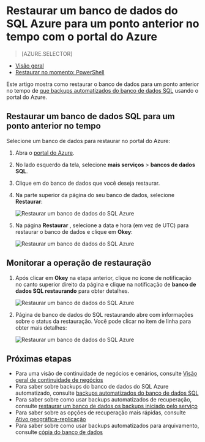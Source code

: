 <properties
    pageTitle="Restaurar um banco de dados do SQL Azure para um ponto anterior no tempo (portal Azure) | Microsoft Azure"
    description="Restaure um banco de dados do SQL Azure para um ponto anterior no tempo."
    services="sql-database"
    documentationCenter=""
    authors="stevestein"
    manager="jhubbard"
    editor=""/>

<tags
    ms.service="sql-database"
    ms.devlang="NA"
    ms.date="10/18/2016"
    ms.author="sstein"
    ms.workload="NA"
    ms.topic="article"
    ms.tgt_pltfrm="NA"/>


# <a name="restore-an-azure-sql-database-to-a-previous-point-in-time-with-the-azure-portal"></a>Restaurar um banco de dados do SQL Azure para um ponto anterior no tempo com o portal do Azure


> [AZURE.SELECTOR]
- [Visão geral](sql-database-recovery-using-backups.md)
- [Restaurar no momento: PowerShell](sql-database-point-in-time-restore-powershell.md)

Este artigo mostra como restaurar o banco de dados para um ponto anterior no tempo de [que backups automatizados do banco de dados SQL](sql-database-automated-backups.md) usando o portal do Azure.

## <a name="restore-a-sql-database-to-a-previous-point-in-time"></a>Restaurar um banco de dados SQL para um ponto anterior no tempo

Selecione um banco de dados para restaurar no portal do Azure:

1.  Abra o [portal do Azure](https://portal.azure.com).
2.  No lado esquerdo da tela, selecione **mais serviços** > **bancos de dados SQL**.
3.  Clique em do banco de dados que você deseja restaurar.
4.  Na parte superior da página do seu banco de dados, selecione **Restaurar**:

    ![Restaurar um banco de dados do SQL Azure](./media/sql-database-point-in-time-restore-portal/restore.png)

5.  Na página **Restaurar** , selecione a data e hora (em vez de UTC) para restaurar o banco de dados e clique em **Okey**:

    ![Restaurar um banco de dados do SQL Azure](./media/sql-database-point-in-time-restore-portal/restore-details.png)

## <a name="monitor-the-restore-operation"></a>Monitorar a operação de restauração

1. Após clicar em **Okey** na etapa anterior, clique no ícone de notificação no canto superior direito da página e clique na notificação de **banco de dados SQL restaurando** para obter detalhes.

    ![Restaurar um banco de dados do SQL Azure](./media/sql-database-point-in-time-restore-portal/notification-icon.png)

2. Página de banco de dados do SQL restaurando abre com informações sobre o status da restauração. Você pode clicar no item de linha para obter mais detalhes:

    ![Restaurar um banco de dados do SQL Azure](./media/sql-database-point-in-time-restore-portal/inprogress.png)

 

## <a name="next-steps"></a>Próximas etapas

- Para uma visão de continuidade de negócios e cenários, consulte [Visão geral de continuidade de negócios](sql-database-business-continuity.md)
- Para saber sobre backups do banco de dados do SQL Azure automatizado, consulte [backups automatizados do banco de dados SQL](sql-database-automated-backups.md)
- Para saber sobre como usar backups automatizados de recuperação, consulte [restaurar um banco de dados os backups iniciado pelo serviço](sql-database-recovery-using-backups.md)
- Para saber sobre as opções de recuperação mais rápidas, consulte [Ativo geográfica-replicação](sql-database-geo-replication-overview.md)  
- Para saber sobre como usar backups automatizados para arquivamento, consulte [cópia do banco de dados](sql-database-copy.md)
